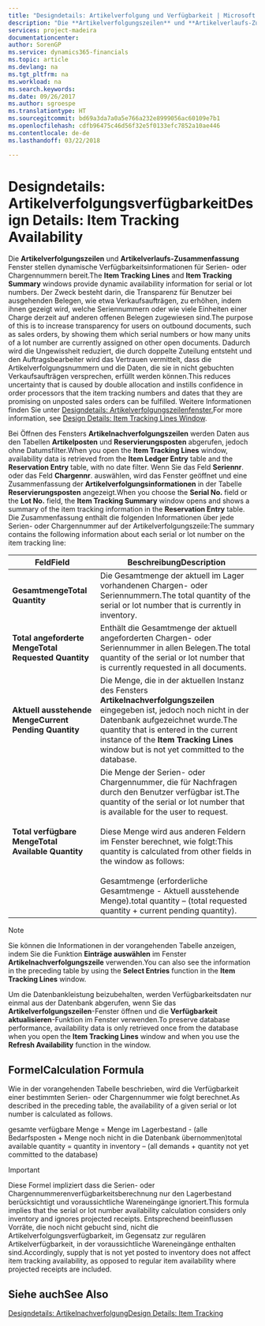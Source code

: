 ```yaml
---
title: "Designdetails: Artikelverfolgung und Verfügbarkeit | Microsoft Docs"
description: "Die **Artikelverfolgungszeilen** und **Artikelverlaufs-Zusammenfassung** Fenster stellen dynamische Verfügbarkeitsinformationen für Serien- oder Chargennummern bereit. Der Zweck besteht darin, die Transparenz für Benutzer bei ausgehenden Belegen, wie etwa Verkaufsaufträgen, zu erhöhen, indem ihnen gezeigt wird, welche Seriennummern oder wie viele Einheiten einer Charge derzeit auf anderen offenen Belegen zugewiesen sind. Dadurch wird die Ungewissheit reduziert, die durch doppelte Zuteilung entsteht und den Auftragsbearbeiter wird das Vertrauen vermittelt, dass die Artikelverfolgungsnummern und die Daten, die sie in nicht gebuchten Verkaufsaufträgen versprechen, erfüllt werden können."
services: project-madeira
documentationcenter: 
author: SorenGP
ms.service: dynamics365-financials
ms.topic: article
ms.devlang: na
ms.tgt_pltfrm: na
ms.workload: na
ms.search.keywords: 
ms.date: 09/26/2017
ms.author: sgroespe
ms.translationtype: HT
ms.sourcegitcommit: bd69a3da7a0a5e766a232e8999056ac60109e7b1
ms.openlocfilehash: cdfb96475c46d56f32e5f0133efc7852a10ae446
ms.contentlocale: de-de
ms.lasthandoff: 03/22/2018

---
```

# <a name="design-details-item-tracking-availability"></a><span data-ttu-id="455eb-105">Designdetails: Artikelverfolgungsverfügbarkeit</span><span class="sxs-lookup"><span data-stu-id="455eb-105">Design Details: Item Tracking Availability</span></span>
<span data-ttu-id="455eb-106">Die **Artikelverfolgungszeilen** und **Artikelverlaufs-Zusammenfassung** Fenster stellen dynamische Verfügbarkeitsinformationen für Serien- oder Chargennummern bereit.</span><span class="sxs-lookup"><span data-stu-id="455eb-106">The **Item Tracking Lines** and **Item Tracking Summary** windows provide dynamic availability information for serial or lot numbers.</span></span> <span data-ttu-id="455eb-107">Der Zweck besteht darin, die Transparenz für Benutzer bei ausgehenden Belegen, wie etwa Verkaufsaufträgen, zu erhöhen, indem ihnen gezeigt wird, welche Seriennummern oder wie viele Einheiten einer Charge derzeit auf anderen offenen Belegen zugewiesen sind.</span><span class="sxs-lookup"><span data-stu-id="455eb-107">The purpose of this is to increase transparency for users on outbound documents, such as sales orders, by showing them which serial numbers or how many units of a lot number are currently assigned on other open documents.</span></span> <span data-ttu-id="455eb-108">Dadurch wird die Ungewissheit reduziert, die durch doppelte Zuteilung entsteht und den Auftragsbearbeiter wird das Vertrauen vermittelt, dass die Artikelverfolgungsnummern und die Daten, die sie in nicht gebuchten Verkaufsaufträgen versprechen, erfüllt werden können.</span><span class="sxs-lookup"><span data-stu-id="455eb-108">This reduces uncertainty that is caused by double allocation and instills confidence in order processors that the item tracking numbers and dates that they are promising on unposted sales orders can be fulfilled.</span></span> <span data-ttu-id="455eb-109">Weitere Informationen finden Sie unter [Designdetails: Artikelverfolgungszeilenfenster.](design-details-item-tracking-lines-window.md)</span><span class="sxs-lookup"><span data-stu-id="455eb-109">For more information, see [Design Details: Item Tracking Lines Window](design-details-item-tracking-lines-window.md).</span></span>  

 <span data-ttu-id="455eb-110">Bei Öffnen des Fensters **Artikelnachverfolgungszeilen** werden Daten aus den Tabellen **Artikelposten** und **Reservierungsposten** abgerufen, jedoch ohne Datumsfilter.</span><span class="sxs-lookup"><span data-stu-id="455eb-110">When you open the **Item Tracking Lines** window, availability data is retrieved from the **Item Ledger Entry** table and the **Reservation Entry** table, with no date filter.</span></span> <span data-ttu-id="455eb-111">Wenn Sie das Feld **Seriennr**. oder das Feld **Chargennr**. auswählen, wird das Fenster geöffnet und eine Zusammenfassung der **Artikelverfolgungsinformationen** in der Tabelle **Reservierungsposten** angezeigt.</span><span class="sxs-lookup"><span data-stu-id="455eb-111">When you choose the **Serial No.** field or the **Lot No.** field, the **Item Tracking Summary** window opens and shows a summary of the item tracking information in the **Reservation Entry** table.</span></span> <span data-ttu-id="455eb-112">Die Zusammenfassung enthält die folgenden Informationen über jede Serien- oder Chargennummer auf der Artikelverfolgungszeile:</span><span class="sxs-lookup"><span data-stu-id="455eb-112">The summary contains the following information about each serial or lot number on the item tracking line:</span></span>  

|<span data-ttu-id="455eb-113">Feld</span><span class="sxs-lookup"><span data-stu-id="455eb-113">Field</span></span>|<span data-ttu-id="455eb-114">Beschreibung</span><span class="sxs-lookup"><span data-stu-id="455eb-114">Description</span></span>|  
|---------------------------------|---------------------------------------|  
|<span data-ttu-id="455eb-115">**Gesamtmenge**</span><span class="sxs-lookup"><span data-stu-id="455eb-115">**Total Quantity**</span></span>|<span data-ttu-id="455eb-116">Die Gesamtmenge der aktuell im Lager vorhandenen Chargen- oder Seriennummern.</span><span class="sxs-lookup"><span data-stu-id="455eb-116">The total quantity of the serial or lot number that is currently in inventory.</span></span>|  
|<span data-ttu-id="455eb-117">**Total angeforderte Menge**</span><span class="sxs-lookup"><span data-stu-id="455eb-117">**Total Requested Quantity**</span></span>|<span data-ttu-id="455eb-118">Enthält die Gesamtmenge der aktuell angeforderten Chargen- oder Seriennummer in allen Belegen.</span><span class="sxs-lookup"><span data-stu-id="455eb-118">The total quantity of the serial or lot number that is currently requested in all documents.</span></span>|  
|<span data-ttu-id="455eb-119">**Aktuell ausstehende Menge**</span><span class="sxs-lookup"><span data-stu-id="455eb-119">**Current Pending Quantity**</span></span>|<span data-ttu-id="455eb-120">Die Menge, die in der aktuellen Instanz des Fensters **Artikelnachverfolgungszeilen** eingegeben ist, jedoch noch nicht in der Datenbank aufgezeichnet wurde.</span><span class="sxs-lookup"><span data-stu-id="455eb-120">The quantity that is entered in the current instance of the **Item Tracking Lines** window but is not yet committed to the database.</span></span>|  
|<span data-ttu-id="455eb-121">**Total verfügbare Menge**</span><span class="sxs-lookup"><span data-stu-id="455eb-121">**Total Available Quantity**</span></span>|<span data-ttu-id="455eb-122">Die Menge der Serien- oder Chargennummer, die für Nachfragen durch den Benutzer verfügbar ist.</span><span class="sxs-lookup"><span data-stu-id="455eb-122">The quantity of the serial or lot number that is available for the user to request.</span></span><br /><br /> <span data-ttu-id="455eb-123">Diese Menge wird aus anderen Feldern im Fenster berechnet, wie folgt:</span><span class="sxs-lookup"><span data-stu-id="455eb-123">This quantity is calculated from other fields in the window as follows:</span></span><br /><br /> <span data-ttu-id="455eb-124">Gesamtmenge (erforderliche Gesamtmenge - Aktuell ausstehende Menge).</span><span class="sxs-lookup"><span data-stu-id="455eb-124">total quantity – (total requested quantity + current pending quantity).</span></span>|  

> [!NOTE]  
>  <span data-ttu-id="455eb-125">Sie können die Informationen in der vorangehenden Tabelle anzeigen, indem Sie die Funktion **Einträge auswählen** im Fenster **Artikelnachverfolgungszeile** verwenden.</span><span class="sxs-lookup"><span data-stu-id="455eb-125">You can also see the information in the preceding table by using the **Select Entries** function in the **Item Tracking Lines** window.</span></span>  

 <span data-ttu-id="455eb-126">Um die Datenbankleistung beizubehalten, werden Verfügbarkeitsdaten nur einmal aus der Datenbank abgerufen, wenn Sie das **Artikelverfolgungszeilen**-Fenster öffnen und die **Verfügbarkeit aktualisieren**-Funktion im Fenster verwenden.</span><span class="sxs-lookup"><span data-stu-id="455eb-126">To preserve database performance, availability data is only retrieved once from the database when you open the **Item Tracking Lines** window and when you use the **Refresh Availability** function in the window.</span></span>  

## <a name="calculation-formula"></a><span data-ttu-id="455eb-127">Formel</span><span class="sxs-lookup"><span data-stu-id="455eb-127">Calculation Formula</span></span>  
 <span data-ttu-id="455eb-128">Wie in der vorangehenden Tabelle beschrieben, wird die Verfügbarkeit einer bestimmten Serien- oder Chargennummer wie folgt berechnet.</span><span class="sxs-lookup"><span data-stu-id="455eb-128">As described in the preceding table, the availability of a given serial or lot number is calculated as follows.</span></span>  

 <span data-ttu-id="455eb-129">gesamte verfügbare Menge = Menge im Lagerbestand - (alle Bedarfsposten + Menge noch nicht in die Datenbank übernommen)</span><span class="sxs-lookup"><span data-stu-id="455eb-129">total available quantity = quantity in inventory – (all demands + quantity not yet committed to the database)</span></span>  

> [!IMPORTANT]  
>  <span data-ttu-id="455eb-130">Diese Formel impliziert dass die Serien- oder Chargennummerenverfügbarkeitsberechnung nur den Lagerbestand berücksichtigt und voraussichtliche Wareneingänge ignoriert.</span><span class="sxs-lookup"><span data-stu-id="455eb-130">This formula implies that the serial or lot number availability calculation considers only inventory and ignores projected receipts.</span></span> <span data-ttu-id="455eb-131">Entsprechend beeinflussen Vorräte, die noch nicht gebucht sind, nicht die Artikelverfolgungsverfügbarkeit, im Gegensatz zur regulären Artikelverfügbarkeit, in der voraussichtliche Wareneingänge enthalten sind.</span><span class="sxs-lookup"><span data-stu-id="455eb-131">Accordingly, supply that is not yet posted to inventory does not affect item tracking availability, as opposed to regular item availability where projected receipts are included.</span></span>  

## <a name="see-also"></a><span data-ttu-id="455eb-132">Siehe auch</span><span class="sxs-lookup"><span data-stu-id="455eb-132">See Also</span></span>  
 [<span data-ttu-id="455eb-133">Designdetails: Artikelnachverfolgung</span><span class="sxs-lookup"><span data-stu-id="455eb-133">Design Details: Item Tracking</span></span>](design-details-item-tracking.md)

